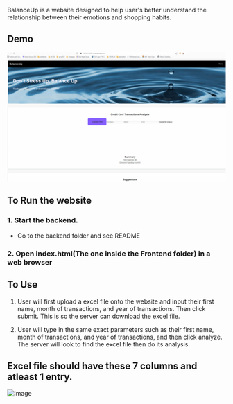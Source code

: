 BalanceUp is a website designed to help user's better understand the relationship between their emotions and shopping habits.

## Demo
![Alt text](Frontend/GifBalanceUp.gif)

## To Run the website

### 1. Start the backend. 
- Go to the backend folder and see README

### 2. Open index.html(The one inside the Frontend folder) in a web browser

## To Use
1. User will first upload a excel file onto the website and input their first name, month of transactions, and year of transactions. Then click submit. This is so the server can download the excel file.

2. User will type in the same exact parameters such as their first name, month of transactions, and year of transactions, and then click analyze. The server will look to find the excel file then do its analysis.

## Excel file should have these 7 columns and atleast 1 entry.
![image](https://github.com/user-attachments/assets/fa1d2620-a251-4500-a00f-14cf4f647a73)


